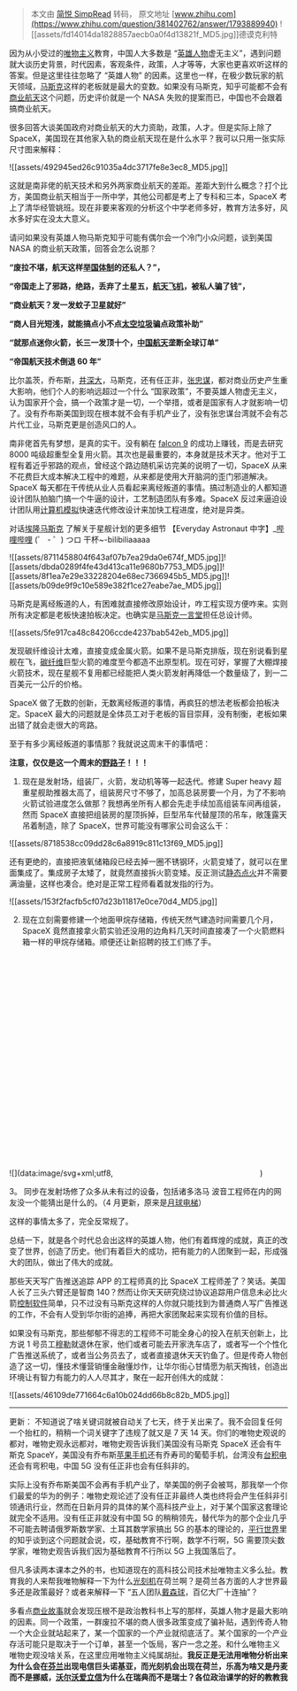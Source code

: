 > 本文由 [简悦 SimpRead](http://ksria.com/simpread/) 转码， 原文地址 [www.zhihu.com](https://www.zhihu.com/question/381402762/answer/1793889940) ![[assets/fd14014da1828857aecb0a0f4d13821f_MD5.jpg]]德谟克利特

因为从小受过的[唯物主义](https://www.zhihu.com/search?q=%E5%94%AF%E7%89%A9%E4%B8%BB%E4%B9%89&search_source=Entity&hybrid_search_source=Entity&hybrid_search_extra=%7B%22sourceType%22%3A%22answer%22%2C%22sourceId%22%3A1793889940%7D)教育，中国人大多数是 “[英雄人物](https://www.zhihu.com/search?q=%E8%8B%B1%E9%9B%84%E4%BA%BA%E7%89%A9&search_source=Entity&hybrid_search_source=Entity&hybrid_search_extra=%7B%22sourceType%22%3A%22answer%22%2C%22sourceId%22%3A1793889940%7D)虚无主义”，遇到问题就大谈历史背景，时代因素，客观条件，政策，人才等等，大家也更喜欢听这样的答案。但是这里往往忽略了 “英雄人物” 的因素。这里也一样，在极少数玩家的航天领域，[马斯克](https://www.zhihu.com/search?q=%E9%A9%AC%E6%96%AF%E5%85%8B&search_source=Entity&hybrid_search_source=Entity&hybrid_search_extra=%7B%22sourceType%22%3A%22answer%22%2C%22sourceId%22%3A1793889940%7D)这样的老板就是最大的变数。如果没有马斯克，知乎可能都不会有[商业航天](https://www.zhihu.com/search?q=%E5%95%86%E4%B8%9A%E8%88%AA%E5%A4%A9&search_source=Entity&hybrid_search_source=Entity&hybrid_search_extra=%7B%22sourceType%22%3A%22answer%22%2C%22sourceId%22%3A1793889940%7D)这个问题，历史评价就是一个 NASA 失败的提案而已，中国也不会跟着搞商业航天。

很多回答大谈美国政府对商业航天的大力资助，政策，人才。但是实际上除了 SpaceX，美国现在其他家入轨的商业航天现在是什么水平？我可以只用一张实际尺寸图来解释：

![[assets/492945ed26c91035a4dc3717fe8e3ec8_MD5.jpg]]

这就是南非佬的航天技术和另外两家商业航天的差距。差距大到什么概念？打个比方，美国商业航天相当于一所中学，其他公司都是考上了专科和三本，SpaceX 考上了清华经管姚班。现在非要来客观的分析这个中学老师多好，教育方法多好，风水多好实在没太大意义。

请问如果没有英雄人物马斯克知乎可能有偶尔会一个冷门小众问题，谈到美国 NASA 的商业航天政策，回答会怎么说那？

**“废拉不堪，航天这样[举国体制](https://www.zhihu.com/search?q=%E4%B8%BE%E5%9B%BD%E4%BD%93%E5%88%B6&search_source=Entity&hybrid_search_source=Entity&hybrid_search_extra=%7B%22sourceType%22%3A%22answer%22%2C%22sourceId%22%3A1793889940%7D)的还私人？”，**

**“帝国走上了邪路，绝路，丢弃了土星五，[航天飞机](https://www.zhihu.com/search?q=%E8%88%AA%E5%A4%A9%E9%A3%9E%E6%9C%BA&search_source=Entity&hybrid_search_source=Entity&hybrid_search_extra=%7B%22sourceType%22%3A%22answer%22%2C%22sourceId%22%3A1793889940%7D)，被私人骗了钱”，**

**“商业航天？发一发蚊子卫星就好”**

**“商人目光短浅，就能搞点小不点[太空垃圾](https://www.zhihu.com/search?q=%E5%A4%AA%E7%A9%BA%E5%9E%83%E5%9C%BE&search_source=Entity&hybrid_search_source=Entity&hybrid_search_extra=%7B%22sourceType%22%3A%22answer%22%2C%22sourceId%22%3A1793889940%7D)骗点政策补助”**

**“就那点迷你火箭，长三一发顶十个，[中国航天](https://www.zhihu.com/search?q=%E4%B8%AD%E5%9B%BD%E8%88%AA%E5%A4%A9&search_source=Entity&hybrid_search_source=Entity&hybrid_search_extra=%7B%22sourceType%22%3A%22answer%22%2C%22sourceId%22%3A1793889940%7D)垄断全球订单”**

**“帝国航天技术倒退 60 年”**

比尔盖茨，乔布斯，[井深大](https://www.zhihu.com/search?q=%E4%BA%95%E6%B7%B1%E5%A4%A7&search_source=Entity&hybrid_search_source=Entity&hybrid_search_extra=%7B%22sourceType%22%3A%22answer%22%2C%22sourceId%22%3A1793889940%7D)，马斯克，还有任正非，[张忠谋](https://www.zhihu.com/search?q=%E5%BC%A0%E5%BF%A0%E8%B0%8B&search_source=Entity&hybrid_search_source=Entity&hybrid_search_extra=%7B%22sourceType%22%3A%22answer%22%2C%22sourceId%22%3A1793889940%7D)，都对商业历史产生重大影响，他们个人的影响远超过一个什么 “国家政策”，不要英雄人物虚无主义，认为国家开个会，搞一个政策才是一切，一个举措，或者是国家有人才就影响一切了。没有乔布斯美国到现在根本就不会有手机产业了，没有张忠谋台湾就不会有芯片代工业，马斯克更是创造风口的人。

南非佬首先有梦想，是真的实干。没有躺在 [falcon 9](https://www.zhihu.com/search?q=falcon%209&search_source=Entity&hybrid_search_source=Entity&hybrid_search_extra=%7B%22sourceType%22%3A%22answer%22%2C%22sourceId%22%3A1793889940%7D) 的成功上赚钱，而是去研究 8000 吨级超重型全复用火箭。其次也是最重要的，本身就是技术天才。他对于工程有着近乎邪路的观点，曾经这个路边随机采访完美的说明了一切，SpaceX 从来不花费巨大成本解决工程中的难题，从来都是使用大开脑洞的歪门邪道解决。SpaceX 每天都在干传统从业人员看起来离经叛道的事情。搞过制造业的人都知道设计团队拍脑门搞一个牛逼的设计，工艺制造团队有多难。SpaceX 反过来逼迫设计团队用[计算机模拟](https://www.zhihu.com/search?q=%E8%AE%A1%E7%AE%97%E6%9C%BA%E6%A8%A1%E6%8B%9F&search_source=Entity&hybrid_search_source=Entity&hybrid_search_extra=%7B%22sourceType%22%3A%22answer%22%2C%22sourceId%22%3A1793889940%7D)快速迭代修改设计来加快工程进度，绝对是异类。

对话[埃隆马斯克](https://www.zhihu.com/search?q=%E5%9F%83%E9%9A%86%E9%A9%AC%E6%96%AF%E5%85%8B&search_source=Entity&hybrid_search_source=Entity&hybrid_search_extra=%7B%22sourceType%22%3A%22answer%22%2C%22sourceId%22%3A1793889940%7D) 了解关于星舰计划的更多细节 【Everyday Astronaut 中字】_[哔哩哔哩](https://www.zhihu.com/search?q=%E5%93%94%E5%93%A9%E5%93%94%E5%93%A9&search_source=Entity&hybrid_search_source=Entity&hybrid_search_extra=%7B%22sourceType%22%3A%22answer%22%2C%22sourceId%22%3A1793889940%7D) (゜ - ゜) つロ 干杯~-bilibiliaaaaa

![[assets/8711458804f643af07b7ea29da0e674f_MD5.jpg]]![[assets/dbda0289f4fe43d413ca11e9680b7753_MD5.jpg]]![[assets/8f1ea7e29e33228204e68ec7366945b5_MD5.jpg]]![[assets/b09de9f9c10e589e382f1ce27eabe7ae_MD5.jpg]]

马斯克是离经叛道的人，有困难就直接修改原始设计，咋工程实现方便咋来。实则所有决定都是老板快速拍板决定。也确实是[马斯克一言堂](https://www.zhihu.com/search?q=%E9%A9%AC%E6%96%AF%E5%85%8B%E4%B8%80%E8%A8%80%E5%A0%82&search_source=Entity&hybrid_search_source=Entity&hybrid_search_extra=%7B%22sourceType%22%3A%22answer%22%2C%22sourceId%22%3A1793889940%7D)担任总设计师。

![[assets/5fe917ca48c84206ccde4237bab542eb_MD5.jpg]]

发现碳纤维设计太难，直接变成金属火箭。如果不是马斯克排版，现在别说看到星舰在飞，[碳纤维](https://www.zhihu.com/search?q=%E7%A2%B3%E7%BA%A4%E7%BB%B4&search_source=Entity&hybrid_search_source=Entity&hybrid_search_extra=%7B%22sourceType%22%3A%22answer%22%2C%22sourceId%22%3A1793889940%7D)巨型火箭的难度至今都造不出原型机。现在可好，掌握了大棚焊接火箭技术，现在星舰不复用都已经能把人类火箭发射再降低一个数量级了，到一二百美元一公斤的价格。

SpaceX 做了无数的创新，无数离经叛道的事情，再疯狂的想法老板都会拍板决定。SpaceX 最大的问题就是全体员工对于老板的盲目崇拜，没有制衡，老板如果出错了就会走很大的弯路。

至于有多少离经叛道的事情那？我就说这周末干的事情吧：

**注意，仅仅是这一个周末的[野路子](https://www.zhihu.com/search?q=%E9%87%8E%E8%B7%AF%E5%AD%90&search_source=Entity&hybrid_search_source=Entity&hybrid_search_extra=%7B%22sourceType%22%3A%22answer%22%2C%22sourceId%22%3A1793889940%7D)！！！**

1.  现在是发射场，组装厂，火箭，发动机等等一起迭代。修建 Super heavy 超重星舰助推器太高了，组装房尺寸不够了，加高总装房要一个月，为了不影响火箭试验进度怎么做那？我想再坐所有人都会先走手续加高组装车间再组装，然而 SpaceX 直接把组装房的屋顶拆掉，巨型吊车代替屋顶的吊车，敞篷露天吊着制造，除了 SpaceX，世界可能没有哪家公司会这么干：

![[assets/8718538cc09dd28c6a8919c811c13f69_MD5.jpg]]

还有更绝的，直接把液氧储箱段已经去掉一圈不锈钢环，火箭变矮了，就可以在里面集成了。集成房子太矮了，就竟然直接拆火箭变矮。反正测试[静态点火](https://www.zhihu.com/search?q=%E9%9D%99%E6%80%81%E7%82%B9%E7%81%AB&search_source=Entity&hybrid_search_source=Entity&hybrid_search_extra=%7B%22sourceType%22%3A%22answer%22%2C%22sourceId%22%3A1793889940%7D)并不需要满油量，这样也凑合。绝对是正常工程师看着就发指的行为。

![[assets/153f2facfb5cf07d23b11817e0ce70d4_MD5.jpg]]

2. 现在立刻需要修建一个地面甲烷存储箱，传统天然气建造时间需要几个月，SpaceX 竟然直接拿火箭实验还没用的边角料几天时间直接凑了一个火箭燃料箱一样的甲烷存储箱。顺便还让新招聘的技工们练了手。

![](data:image/svg+xml;utf8,<svg xmlns='http://www.w3.org/2000/svg' width='266' height='400'></svg>)

3。 同步在发射场修了众多从未有过的设备，包括诸多洛马 波音工程师在内的网友没一个能猜出是什么的。（4 月更新，原来是[月球电梯](https://www.zhihu.com/search?q=%E6%9C%88%E7%90%83%E7%94%B5%E6%A2%AF&search_source=Entity&hybrid_search_source=Entity&hybrid_search_extra=%7B%22sourceType%22%3A%22answer%22%2C%22sourceId%22%3A1793889940%7D)）

这样的事情太多了，完全反常规了。

总结一下，就是各个时代总会出这样的英雄人物，他们有着辉煌的成就，真正的改变了世界，创造了历史。他们有着巨大的成功，把有能力的人团聚到一起，形成强大的团队，做出了伟大的成就。

那些天天写广告推送追踪 APP 的工程师真的比 SpaceX 工程师差了？笑话。美国人长了三头六臂还是智商 140？然而让你天天研究绕过协议追踪用户信息未必比火箭[控制软件](https://www.zhihu.com/search?q=%E6%8E%A7%E5%88%B6%E8%BD%AF%E4%BB%B6&search_source=Entity&hybrid_search_source=Entity&hybrid_search_extra=%7B%22sourceType%22%3A%22answer%22%2C%22sourceId%22%3A1793889940%7D)简单，只不过没有马斯克这样的人你就只能找到为普通商人写广告推送的工作，不会有人受到华尔街的追捧，再把大家团聚起来实现有价值的目标。

如果没有马斯克，那些郁郁不得志的工程师不可能全身心的投入在航天创新上，比方说 1 号员工[穆勒](https://www.zhihu.com/search?q=%E7%A9%86%E5%8B%92&search_source=Entity&hybrid_search_source=Entity&hybrid_search_extra=%7B%22sourceType%22%3A%22answer%22%2C%22sourceId%22%3A1793889940%7D)就退休在家，他们或者可能去开家洗车店了，或者写一个个性化广告推送系统了，或者当公务员去了，或者直接退休天天钓鱼了。但是传奇人物创造了这一切，懂技术懂营销懂金融懂炒作，让华尔街心甘情愿为航天掏钱，创造出环境让有智力有能力的人人尽其才，聚在一起开创伟大的成就：

![[assets/46109de771664c6a10b024dd66b8c82b_MD5.jpg]]

* * *

更新： 不知道说了啥关键词就被自动关了七天，终于关出来了。我不会回复任何一个抬杠的，稍稍一个词关键字了违规了就又是 7 天 14 天。你们的唯物史观说的都对，唯物史观永远都对，唯物史观告诉我们美国没有马斯克 SpaceX 还会有牛斯克 SpaceY，美国没有乔布斯[苹果手机](https://www.zhihu.com/search?q=%E8%8B%B9%E6%9E%9C%E6%89%8B%E6%9C%BA&search_source=Entity&hybrid_search_source=Entity&hybrid_search_extra=%7B%22sourceType%22%3A%22answer%22%2C%22sourceId%22%3A1793889940%7D)还有乔寿司的葡萄手机，台湾没有[台积电](https://www.zhihu.com/search?q=%E5%8F%B0%E7%A7%AF%E7%94%B5&search_source=Entity&hybrid_search_source=Entity&hybrid_search_extra=%7B%22sourceType%22%3A%22answer%22%2C%22sourceId%22%3A1793889940%7D)还会有弯积电，中国 5G 没有任正非也会有任斜非的。

实际上没有乔布斯美国不会再有手机产业了，举美国的例子会被骂，那我举一个你们最爱的华为的例子：唯物史观论述了没有任正非最终人类也终将会产生任斜非引领通讯行业，然而在日新月异的具体的某个高科技产业上，对于某个国家这套理论就完全不适用。没有任正非就没有中国 5G 的稍稍领先，替代华为的那个企业几乎不可能去聘请俄罗斯数学家、土耳其数学家搞出 5G 的基本的理论的，[平行世界](https://www.zhihu.com/search?q=%E5%B9%B3%E8%A1%8C%E4%B8%96%E7%95%8C&search_source=Entity&hybrid_search_source=Entity&hybrid_search_extra=%7B%22sourceType%22%3A%22answer%22%2C%22sourceId%22%3A1793889940%7D)里的知乎谈到这个问题就会说，哎，基础教育不行啊，数学不行啊，5G 需要顶尖数学家，唯物史观告诉我们因为基础教育不行所以 5G 上我国落后了。

但凡多读两本课本之外的书，也知道现在的高科技公司技术扯唯物主义多么扯。教育我的人来帮我唯物解释一下为什么[光刻机](https://www.zhihu.com/search?q=%E5%85%89%E5%88%BB%E6%9C%BA&search_source=Entity&hybrid_search_source=Entity&hybrid_search_extra=%7B%22sourceType%22%3A%22answer%22%2C%22sourceId%22%3A1793889940%7D)在荷兰啊？是荷兰各方面的人才世界最多还是政策最好？或者来解释一下 “五人团队[戴森球](https://www.zhihu.com/search?q=%E6%88%B4%E6%A3%AE%E7%90%83&search_source=Entity&hybrid_search_source=Entity&hybrid_search_extra=%7B%22sourceType%22%3A%22answer%22%2C%22sourceId%22%3A1793889940%7D)，百亿大厂十连抽”？

多看点[商业故事](https://www.zhihu.com/search?q=%E5%95%86%E4%B8%9A%E6%95%85%E4%BA%8B&search_source=Entity&hybrid_search_source=Entity&hybrid_search_extra=%7B%22sourceType%22%3A%22answer%22%2C%22sourceId%22%3A1793889940%7D)就会发现压根不是政治教科书上写的那样，英雄人物才是最大影响的因素。同一个政策，一群废拉不堪的商人很多政策变成了骗补贴，遇到传奇人物一个大企业就站起来了，某一个国家的一个产业就彻底活了。某个国家的一个产业存活可能只是取决于一个订单，甚至一个饭局，客户一念之差。和什么唯物主义 唯物史观没啥关系，在这里应用唯物主义纯属胡扯。**我反正是无法用唯物分析出来为什么会在[芬兰](https://www.zhihu.com/search?q=%E8%8A%AC%E5%85%B0&search_source=Entity&hybrid_search_source=Entity&hybrid_search_extra=%7B%22sourceType%22%3A%22answer%22%2C%22sourceId%22%3A1793889940%7D)出现电信巨头诺基亚，而光刻机会出现在荷兰，乐高为啥又是丹麦而不是挪威，[沃尔沃爱立信](https://www.zhihu.com/search?q=%E6%B2%83%E5%B0%94%E6%B2%83%E7%88%B1%E7%AB%8B%E4%BF%A1&search_source=Entity&hybrid_search_source=Entity&hybrid_search_extra=%7B%22sourceType%22%3A%22answer%22%2C%22sourceId%22%3A1793889940%7D)为什么在瑞典而不是瑞士？各位政治课学的好的教教我**